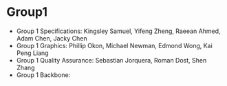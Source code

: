 # Group1 

- Group 1 Specifications: Kingsley Samuel, Yifeng Zheng, Raeean Ahmed, Adam Chen, Jacky Chen
- Group 1 Graphics: Phillip Okon, Michael Newman, Edmond Wong, Kai Peng Liang
- Group 1 Quality Assurance: Sebastian Jorquera, Roman Dost, Shen Zhang
- Group 1 Backbone: 
